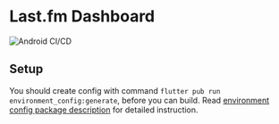 # Last.fm Dashboard
![Android CI/CD](https://github.com/festelo/lastfm_dashboard/workflows/Android%20CI/CD/badge.svg?branch=master&event=push)

## Setup
You should create config with command `flutter pub run environment_config:generate`, before you can build. Read [environment config package description](https://pub.dev/packages/environment_config) for detailed instruction.